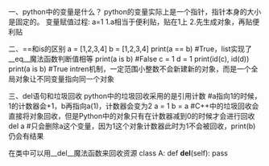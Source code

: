 一、python中的变量是什么？
python的变量实际上是一个指针，指针本身的大小是固定的。
变量赋值过程:
a=1
1.a相当于便利贴，贴在1上
2.先生成对象，再贴便利贴

二、==和is的区别
a = [1,2,3,4]
b = [1,2,3,4]
print(a == b) #True，list实现了__eq__魔法函数判断值相等
print(a is b) #False
c = 1
d = 1
print(id(c), id(d))
print(a is b) #True
intren机制，一定范围小整数不会新建新的对象，而是一个全局对象让不同变量指向同一个对象

三、del语句和垃圾回收
python中的垃圾回收采用的是引用计数
#a指向1的时候，1的计数器会+1，b再指向a(1)，计数器会变为2
a = 1
b = a
#C++中的垃圾回收会直接将对象回收，但是Python中的对象只有在计数器减到0的时候才会进行回收
del a #只会删除a这个变量，因为1这个对象计数器此时为1不会被回收，print(b)仍会有结果

在类中可以用__del__魔法函数来回收资源
class A:
    def __del__(self):
        pass
